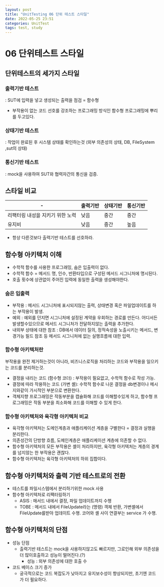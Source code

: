 ```yaml
---
layout: post
title: "UnitTesting 06 단위 테스트 스타일"
date: 2022-05-25 23:51
categories: UnitTest
tags: test, study
---
```

# 06 단위테스트 스타일
## 단위테스트의 세가지 스타일
### 출력기반 테스트
: SUT에 입력을 넣고 생성되는 출력을 점검
= 함수형
- 부작용이 없는 코드 선호를 강조하는 프로그래밍 방식인 함수형 프로그래밍에 뿌리를 두고있다.
### 상태기반 테스트
: 작업이 완료된 후 시스템 상태를 확인하는것 (외부 의존성의 상태, DB, FileSystem ,sut의 상태)
### 통신기반 테스트
: mock을 사용하여 SUT와 협력자간의 통신을 검증.
## 스타일 비교
| - | 출력기반|상태기반|통신기반|
|--|--|--|--|
|리팩터링 내성을 지키기 위한 노력| 낮음|중간|중간|
|유지비|낮음|중간|높음|
- 항상 다른것보다 출력기반 테스트를 선호하라.

## 함수형 아키텍처 이해
- 수학적 함수를 사용한 프로그래밍, 숨은 입출력이 없다.
- 수학적 함수 = 메서드 명, 인수, 반환타입으로 구성된 메서드 시그니처에 명시된다.
- 호출 횟수에 상관없이 주어진 입력에 동일한 출력을 생성해야한다.
### 숨은 입출력
- 부작용 : 메서드 시그니처에 표시되지않는 출력, 상태변경 혹은 파일업데이트를 하는 부작용이 발생.
- 예외 : 예외를 던지면 시그니처에 설정된 계약을 우회하는 경로를 만든다. 어디서든 발생할수있으므로 메서드 시그니처가 전달하지않는 출력을 추가한다.
- 내외부 상태에 대한 참조 : DB에서 데이터 질의, 정적속성을 노출시키는 메서드, 변경가능 필드 참조 등 메서드 시그니처에 없는 실행흐름에 대한 입력.
### 함수형 아키텍처란
부작용을 완전 제거하는것이 아니라, 비즈니스로직을 처리하는 코드와 부작용을 일으키는 코드를 분리하는것.
- 결정을 내리는 코드 (함수형 코더) : 부작용이 필요없고, 수학적 함수로 작성 가능.
- 결정에 따라 작용하는 코드 (가변 셸): 수학적 함수로 나온 결정을 db변경이나 메시지와같이 가시적인 부분으로 변환한다.
- 객체지향 프로그래밍은 작동부분을 캡슐화해 코드를 이해할수있게 하고, 함수형 프로그래밍은 작동 부분을 최소화해 코드를 이해할 수 있게 한다.
### 함수형 아키텍처와 육각형 아키텍처 비교
- 육각형 아키텍처는 도메인계층과 애플리케이션 계층을 구별한다 = 결정과 실행을 분리한다.
- 의존성간의 단방향 흐름, 도메인계층은 애플리케이션 계층에 의존할 수 없다.
- 함수형 아키텍처의 모든 부작용은 셸이 처리하지만, 육각형 아키텍처는 계층의 경계를 넘지않는 한 부작용은 괜찮다.
- 함수형 아키텍처는 육각형 아키텍처의 하위 집합이다.
## 함수형 아키텍처와 출력 기반 테스트로의 전환
- 테스트를 파일시스템에서 분리하기위한 mock 사용
- 함수형 아키텍처로 리팩터링하기
  - ASIS : 매서드 내에서 결정, 파일 업데이트까지 수행
  - TOBE : 메서드 내에서 FileUpdate라는 (명령) 객체 반환, 가변셸에서 FileUpdate를받아 업데이트 수행. 코어와 셸 사이 연결부는 service 가 수행.
## 함수형 아키텍처의 단점
- 성능 단점
  - 출력기반 테스트는 mock을 사용하지않고도 빠르지만, 그로인해 외부 의존성을 더 많이호출하고 성능이 떨어진다.(?)
    - 성능 : 외부 의존성에 대한 호출 수
- 코드 베이스 크기 증가
  - 궁극적으로는 코드 복잡도가 낮아지고 유지보수성이 향상되지만, 초기엔 코드가 더 필요하다.